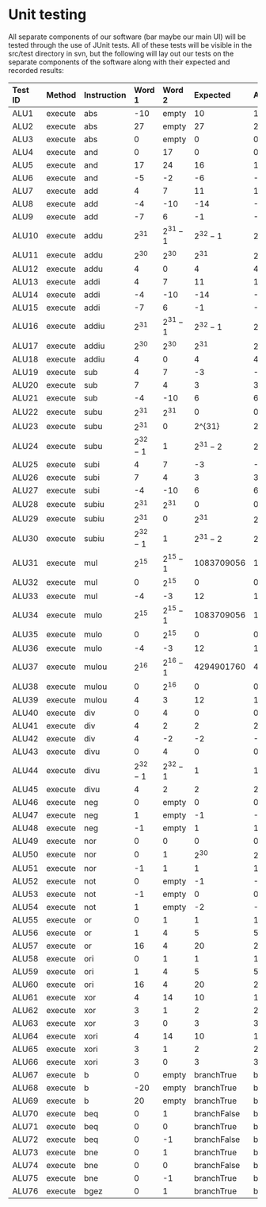 Unit testing
============
All separate components of our software (bar maybe our main UI) will be tested through the use of JUnit tests. All of these tests will be visible in the src/test directory in svn, but the following will lay out our tests on the separate components of the software along with their expected and recorded results:

| Test ID | Method  | Instruction | Word 1     | Word 2     | Expected    | Actual      | Pass (y/n) | Date tested |
|:--------|:--------|:------------|:-----------|:-----------|:------------|:------------|:-----------|:------------|
| ALU1    | execute | abs         | -10        | empty      | 10          | 10          | y          | 16/2/16     |
| ALU2    | execute | abs         | 27         | empty      | 27          | 27          | y          | 16/2/16     |
| ALU3    | execute | abs         | 0          | empty      | 0           | 0           | y          | 16/2/16     |
| ALU4    | execute | and         | 0          | 17         | 0           | 0           | y          | 16/2/16     |
| ALU5    | execute | and         | 17         | 24         | 16          | 16          | y          | 16/2/16     |
| ALU6    | execute | and         | -5         | -2         | -6          | -6          | y          | 16/2/16     |
| ALU7    | execute | add         | 4          | 7          | 11          | 11          | y          | 16/2/16     |
| ALU8    | execute | add         | -4         | -10        | -14         | -14         | y          | 16/2/16     |
| ALU9    | execute | add         | -7         | 6          | -1          | -1          | y          | 16/2/16     |
| ALU10   | execute | addu        | $2^{31}$   | $2^{31}-1$ | $2^{32}-1$  | $2^{32}-1$  | y          | 16/2/16     |
| ALU11   | execute | addu        | $2^{30}$   | $2^{30}$   | $2^{31}$    | $2^{31}$    | y          | 16/2/16     |
| ALU12   | execute | addu        | 4          | 0          | 4           | 4           | y          | 16/2/16     |
| ALU13   | execute | addi        | 4          | 7          | 11          | 11          | y          | 16/2/16     |
| ALU14   | execute | addi        | -4         | -10        | -14         | -14         | y          | 16/2/16     |
| ALU15   | execute | addi        | -7         | 6          | -1          | -1          | y          | 16/2/16     |
| ALU16   | execute | addiu       | $2^{31}$   | $2^{31}-1$ | $2^{32}-1$  | $2^{32}-1$  | y          | 16/2/16     |
| ALU17   | execute | addiu       | $2^{30}$   | $2^{30}$   | $2^{31}$    | $2^{31}$    | y          | 16/2/16     |
| ALU18   | execute | addiu       | 4          | 0          | 4           | 4           | y          | 16/2/16     |
| ALU19   | execute | sub         | 4          | 7          | -3          | -3          | y          | 16/2/16     |
| ALU20   | execute | sub         | 7          | 4          | 3           | 3           | y          | 16/2/16     |
| ALU21   | execute | sub         | -4         | -10        | 6           | 6           | y          | 16/2/16     |
| ALU22   | execute | subu        | $2^{31}$   | $2^{31}$   | 0           | 0           | y          | 16/2/16     |
| ALU23   | execute | subu        | $2^{31}$   | 0          | 2^{31}      | 2^{31}      | y          | 16/2/16     |
| ALU24   | execute | subu        | $2^{32}-1$ | 1          | $2^{31}-2$  | $2^{31}-2$  | y          | 16/2/16     |
| ALU25   | execute | subi        | 4          | 7          | -3          | -3          | y          | 16/2/16     |
| ALU26   | execute | subi        | 7          | 4          | 3           | 3           | y          | 16/2/16     |
| ALU27   | execute | subi        | -4         | -10        | 6           | 6           | y          | 16/2/16     |
| ALU28   | execute | subiu       | $2^{31}$   | $2^{31}$   | 0           | 0           | y          | 16/2/16     |
| ALU29   | execute | subiu       | $2^{31}$   | 0          | $2^{31}$    | $2^{31}$    | y          | 16/2/16     |
| ALU30   | execute | subiu       | $2^{32}-1$ | 1          | $2^{31}-2$  | $2^{31}-2$  | y          | 16/2/16     |
| ALU31   | execute | mul         | $2^{15}$   | $2^{15}-1$ | 1083709056  | 1083709056  | y          | 16/2/16     |
| ALU32   | execute | mul         | 0          | $2^{15}$   | 0           | 0           | y          | 16/2/16     |
| ALU33   | execute | mul         | -4         | -3         | 12          | 12          | y          | 16/2/16     |
| ALU34   | execute | mulo        | $2^{15}$   | $2^{15}-1$ | 1083709056  | 1083709056  | y          | 16/2/16     |
| ALU35   | execute | mulo        | 0          | $2^{15}$   | 0           | 0           | y          | 16/2/16     |
| ALU36   | execute | mulo        | -4         | -3         | 12          | 12          | y          | 16/2/16     |
| ALU37   | execute | mulou       | $2^16$     | $2^16-1$   | 4294901760  | 4294901760  | y          | 16/2/16     |
| ALU38   | execute | mulou       | 0          | $2^16$     | 0           | 0           | y          | 16/2/16     |
| ALU39   | execute | mulou       | 4          | 3          | 12          | 12          | y          | 16/2/16     |
| ALU40   | execute | div         | 0          | 4          | 0           | 0           | y          | 16/2/16     |
| ALU41   | execute | div         | 4          | 2          | 2           | 2           | y          | 16/2/16     |
| ALU42   | execute | div         | 4          | -2         | -2          | -2          | y          | 16/2/16     |
| ALU43   | execute | divu        | 0          | 4          | 0           | 0           | y          | 16/2/16     |
| ALU44   | execute | divu        | $2^{32}-1$ | $2^{32}-1$ | 1           | 1           | y          | 16/2/16     |
| ALU45   | execute | divu        | 4          | 2          | 2           | 2           | y          | 16/2/16     |
| ALU46   | execute | neg         | 0          | empty      | 0           | 0           | y          | 16/2/16     |
| ALU47   | execute | neg         | 1          | empty      | -1          | -1          | y          | 16/2/16     |
| ALU48   | execute | neg         | -1         | empty      | 1           | 1           | y          | 16/2/16     |
| ALU49   | execute | nor         | 0          | 0          | 0           | 0           | y          | 16/2/16     |
| ALU50   | execute | nor         | 0          | 1          | $2^{30}$    | $2^{30}$    | y          | 16/2/16     |
| ALU51   | execute | nor         | -1         | 1          | 1           | 1           | y          | 16/2/16     |
| ALU52   | execute | not         | 0          | empty      | -1          | -1          | y          | 16/2/16     |
| ALU53   | execute | not         | -1         | empty      | 0           | 0           | y          | 16/2/16     |
| ALU54   | execute | not         | 1          | empty      | -2          | -2          | y          | 16/2/16     |
| ALU55   | execute | or          | 0          | 1          | 1           | 1           | y          | 16/2/16     |
| ALU56   | execute | or          | 1          | 4          | 5           | 5           | y          | 16/2/16     |
| ALU57   | execute | or          | 16         | 4          | 20          | 20          | y          | 16/2/16     |
| ALU58   | execute | ori         | 0          | 1          | 1           | 1           | y          | 16/2/16     |
| ALU59   | execute | ori         | 1          | 4          | 5           | 5           | y          | 16/2/16     |
| ALU60   | execute | ori         | 16         | 4          | 20          | 20          | y          | 16/2/16     |
| ALU61   | execute | xor         | 4          | 14         | 10          | 10          | y          | 16/2/16     |
| ALU62   | execute | xor         | 3          | 1          | 2           | 2           | y          | 16/2/16     |
| ALU63   | execute | xor         | 3          | 0          | 3           | 3           | y          | 16/2/16     |
| ALU64   | execute | xori        | 4          | 14         | 10          | 10          | y          | 16/2/16     |
| ALU65   | execute | xori        | 3          | 1          | 2           | 2           | y          | 16/2/16     |
| ALU66   | execute | xori        | 3          | 0          | 3           | 3           | y          | 16/2/16     |
| ALU67   | execute | b           | 0          | empty      | branchTrue  | branchTrue  | y          | 16/2/16     |
| ALU68   | execute | b           | -20        | empty      | branchTrue  | branchTrue  | y          | 16/2/16     |
| ALU69   | execute | b           | 20         | empty      | branchTrue  | branchTrue  | y          | 16/2/16     |
| ALU70   | execute | beq         | 0          | 1          | branchFalse | branchFalse | y          | 16/2/16     |
| ALU71   | execute | beq         | 0          | 0          | branchTrue  | branchTrue  | y          | 16/2/16     |
| ALU72   | execute | beq         | 0          | -1         | branchFalse | branchFalse | y          | 16/2/16     |
| ALU73   | execute | bne         | 0          | 1          | branchTrue  | branchTrue  | y          | 16/2/16     |
| ALU74   | execute | bne         | 0          | 0          | branchFalse | branchFalse | y          | 16/2/16     |
| ALU75   | execute | bne         | 0          | -1         | branchTrue  | branchTrue  | y          | 16/2/16     |
| ALU76   | execute | bgez        | 0          | 1          | branchTrue  | branchTrue  | y          | 16/2/16     |
